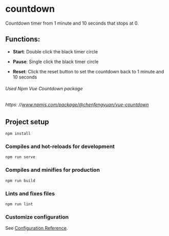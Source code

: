# countdown
Countdown timer from 1 minute and 10 seconds that stops at 0.

## Functions:
- **Start**: Double click the black timer circle

- **Pause**: Single click the black timer circle

- **Reset**: Click the reset button to set the countdown back to 1 minute and 10 seconds

###### Used Npm Vue Countdown package
###### https: //www.npmjs.com/package/@chenfengyuan/vue-countdown

## Project setup
```
npm install
```

### Compiles and hot-reloads for development
```
npm run serve
```

### Compiles and minifies for production
```
npm run build
```

### Lints and fixes files
```
npm run lint
```

### Customize configuration
See [Configuration Reference](https://cli.vuejs.org/config/).
